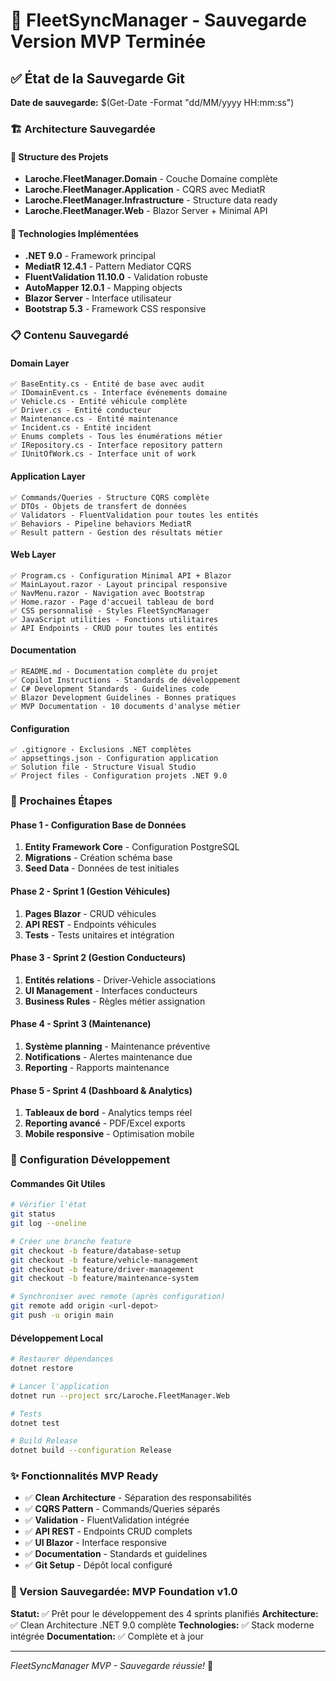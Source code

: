 # 🎉 FleetSyncManager - Sauvegarde Version MVP Terminée

## ✅ État de la Sauvegarde Git

**Date de sauvegarde:** $(Get-Date -Format "dd/MM/yyyy HH:mm:ss")

### 🏗️ Architecture Sauvegardée

#### 📁 Structure des Projets
- **Laroche.FleetManager.Domain** - Couche Domaine complète
- **Laroche.FleetManager.Application** - CQRS avec MediatR
- **Laroche.FleetManager.Infrastructure** - Structure data ready
- **Laroche.FleetManager.Web** - Blazor Server + Minimal API

#### 🚀 Technologies Implémentées
- **.NET 9.0** - Framework principal
- **MediatR 12.4.1** - Pattern Mediator CQRS
- **FluentValidation 11.10.0** - Validation robuste
- **AutoMapper 12.0.1** - Mapping objects
- **Blazor Server** - Interface utilisateur
- **Bootstrap 5.3** - Framework CSS responsive

### 📋 Contenu Sauvegardé

#### Domain Layer
```
✅ BaseEntity.cs - Entité de base avec audit
✅ IDomainEvent.cs - Interface événements domaine
✅ Vehicle.cs - Entité véhicule complète
✅ Driver.cs - Entité conducteur
✅ Maintenance.cs - Entité maintenance
✅ Incident.cs - Entité incident
✅ Enums complets - Tous les énumérations métier
✅ IRepository.cs - Interface repository pattern
✅ IUnitOfWork.cs - Interface unit of work
```

#### Application Layer
```
✅ Commands/Queries - Structure CQRS complète
✅ DTOs - Objets de transfert de données
✅ Validators - FluentValidation pour toutes les entités
✅ Behaviors - Pipeline behaviors MediatR
✅ Result pattern - Gestion des résultats métier
```

#### Web Layer
```
✅ Program.cs - Configuration Minimal API + Blazor
✅ MainLayout.razor - Layout principal responsive
✅ NavMenu.razor - Navigation avec Bootstrap
✅ Home.razor - Page d'accueil tableau de bord
✅ CSS personnalisé - Styles FleetSyncManager
✅ JavaScript utilities - Fonctions utilitaires
✅ API Endpoints - CRUD pour toutes les entités
```

#### Documentation
```
✅ README.md - Documentation complète du projet
✅ Copilot Instructions - Standards de développement
✅ C# Development Standards - Guidelines code
✅ Blazor Development Guidelines - Bonnes pratiques
✅ MVP Documentation - 10 documents d'analyse métier
```

#### Configuration
```
✅ .gitignore - Exclusions .NET complètes
✅ appsettings.json - Configuration application
✅ Solution file - Structure Visual Studio
✅ Project files - Configuration projets .NET 9.0
```

### 🎯 Prochaines Étapes

#### Phase 1 - Configuration Base de Données
1. **Entity Framework Core** - Configuration PostgreSQL
2. **Migrations** - Création schéma base
3. **Seed Data** - Données de test initiales

#### Phase 2 - Sprint 1 (Gestion Véhicules)
1. **Pages Blazor** - CRUD véhicules
2. **API REST** - Endpoints véhicules
3. **Tests** - Tests unitaires et intégration

#### Phase 3 - Sprint 2 (Gestion Conducteurs)
1. **Entités relations** - Driver-Vehicle associations
2. **UI Management** - Interfaces conducteurs
3. **Business Rules** - Règles métier assignation

#### Phase 4 - Sprint 3 (Maintenance)
1. **Système planning** - Maintenance préventive
2. **Notifications** - Alertes maintenance due
3. **Reporting** - Rapports maintenance

#### Phase 5 - Sprint 4 (Dashboard & Analytics)
1. **Tableaux de bord** - Analytics temps réel
2. **Reporting avancé** - PDF/Excel exports
3. **Mobile responsive** - Optimisation mobile

### 🔧 Configuration Développement

#### Commandes Git Utiles
```bash
# Vérifier l'état
git status
git log --oneline

# Créer une branche feature
git checkout -b feature/database-setup
git checkout -b feature/vehicle-management
git checkout -b feature/driver-management
git checkout -b feature/maintenance-system

# Synchroniser avec remote (après configuration)
git remote add origin <url-depot>
git push -u origin main
```

#### Développement Local
```bash
# Restaurer dépendances
dotnet restore

# Lancer l'application
dotnet run --project src/Laroche.FleetManager.Web

# Tests
dotnet test

# Build Release
dotnet build --configuration Release
```

### ✨ Fonctionnalités MVP Ready

- ✅ **Clean Architecture** - Séparation des responsabilités
- ✅ **CQRS Pattern** - Commands/Queries séparés
- ✅ **Validation** - FluentValidation intégrée
- ✅ **API REST** - Endpoints CRUD complets
- ✅ **UI Blazor** - Interface responsive
- ✅ **Documentation** - Standards et guidelines
- ✅ **Git Setup** - Dépôt local configuré

### 🚀 Version Sauvegardée: MVP Foundation v1.0

**Statut:** ✅ Prêt pour le développement des 4 sprints planifiés
**Architecture:** ✅ Clean Architecture .NET 9.0 complète
**Technologies:** ✅ Stack moderne intégrée
**Documentation:** ✅ Complète et à jour

---
*FleetSyncManager MVP - Sauvegarde réussie!* 🎉
